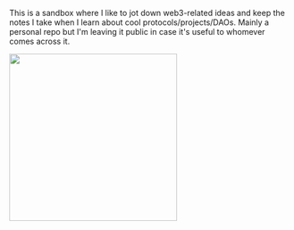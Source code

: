 This is a sandbox where I like to jot down web3-related ideas and keep the notes I take when I learn about cool protocols/projects/DAOs. Mainly a personal repo but I'm leaving it public in case it's useful to whomever comes across it.

<img src="https://i.kym-cdn.com/photos/images/original/002/229/278/29d" width=auto height=300 />
